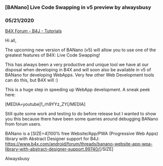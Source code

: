### [BANano] Live Code Swapping in v5 preview by alwaysbusy
### 05/21/2020
[B4X Forum - B4J - Tutorials](https://www.b4x.com/android/forum/threads/118053/)

Hi all,  
  
The upcoming new version of BANano (v5) will allow you to use one of the greatest features of B4X: Live Code Swapping!   
  
This has always been a very productive and unique tool we have at our disposal when developing in B4X and will soon also be available in v5 of BANano for developing WebApps. Very few other Web Development tools can do this, but B4X will :)  
  
This is a huge step in speeding up WebApp development. A sneak peek here:  
  
[MEDIA=youtube]1\_rh9YYz\_ZY[/MEDIA]  
  
  
Still quite some work and testing to do before release but I wanted to show you this because there have been some queries around debugging BANano from forum users.  
  
BANano is a [SIZE=4]100% free Website/App/PWA (Progressive Web Apps) library with Abstract Designer support for B4J: <https://www.b4x.com/android/forum/threads/banano-website-app-wpa-library-with-abstract-designer-support.99740/>[/SIZE]  
  
Alwaysbusy